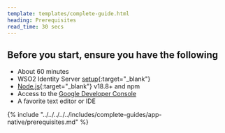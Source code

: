 ```yaml
---
template: templates/complete-guide.html
heading: Prerequisites
read_time: 30 secs
---
```


## Before you start, ensure you have the following

* About 60 minutes
* WSO2 Identity Server [setup](https://is.docs.wso2.com/en/latest/get-started/quick-set-up/){:target="_blank"}
* [Node.js](https://nodejs.org/en/download/package-manager){:target="_blank"} v18.8+ and npm
* Access to the [Google Developer Console](https://console.developers.google.com/apis/credentials)
* A favorite text editor or IDE

{% include "../../../../../includes/complete-guides/app-native/prerequisites.md" %}
